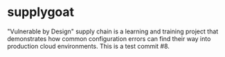 # supplygoat
"Vulnerable by Design" supply chain is a learning and training project that demonstrates how common configuration errors can find their way into production cloud environments. 
This is a test commit #8.
